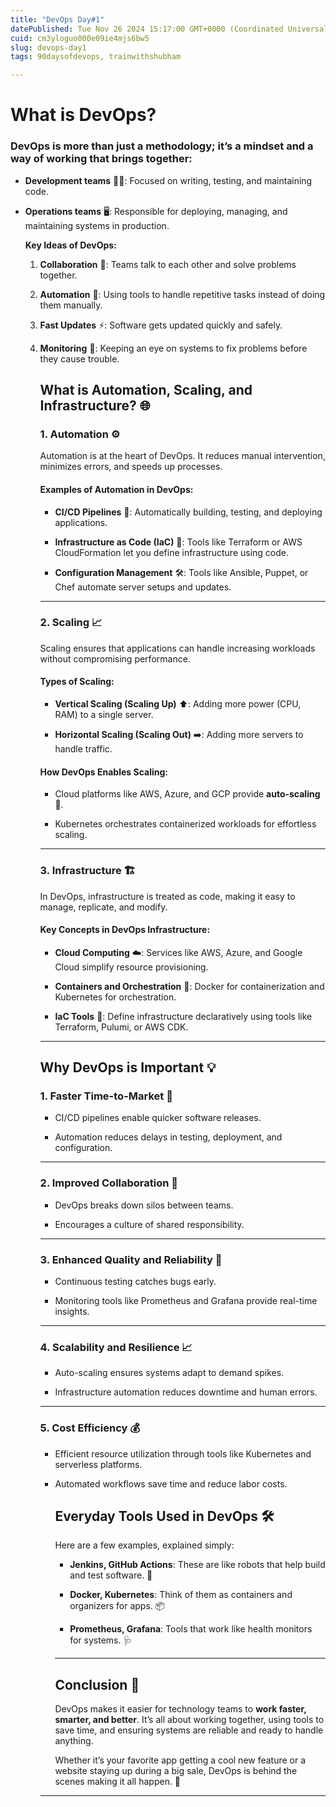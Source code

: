 ```yaml
---
title: "DevOps Day#1"
datePublished: Tue Nov 26 2024 15:17:00 GMT+0000 (Coordinated Universal Time)
cuid: cm3yloguo000e09ie4mjs6bw5
slug: devops-day1
tags: 90daysofdevops, trainwithshubham

---
```


# **What is DevOps?**

### DevOps is more than just a methodology; it’s a mindset and a way of working that brings together:

* **Development teams** 🧑‍💻: Focused on writing, testing, and maintaining code.
    
* **Operations teams** 🖥️: Responsible for deploying, managing, and maintaining systems in production.
    
    **Key Ideas of DevOps:**
    
    1. **Collaboration** 🤝: Teams talk to each other and solve problems together.
        
    2. **Automation** 🤖: Using tools to handle repetitive tasks instead of doing them manually.
        
    3. **Fast Updates** ⚡: Software gets updated quickly and safely.
        
    4. **Monitoring** 👀: Keeping an eye on systems to fix problems before they cause trouble.
        
        ## **What is Automation, Scaling, and Infrastructure? 🌐**
        
        ### **1\. Automation ⚙️**
        
        Automation is at the heart of DevOps. It reduces manual intervention, minimizes errors, and speeds up processes.
        
        #### **Examples of Automation in DevOps:**
        
        * **CI/CD Pipelines** 🔄: Automatically building, testing, and deploying applications.
            
        * **Infrastructure as Code (IaC)** 📜: Tools like Terraform or AWS CloudFormation let you define infrastructure using code.
            
        * **Configuration Management** 🛠️: Tools like Ansible, Puppet, or Chef automate server setups and updates.
            
        
        ---
        
        ### **2\. Scaling 📈**
        
        Scaling ensures that applications can handle increasing workloads without compromising performance.
        
        #### **Types of Scaling:**
        
        * **Vertical Scaling (Scaling Up)** ⬆️: Adding more power (CPU, RAM) to a single server.
            
        * **Horizontal Scaling (Scaling Out)** ➡️: Adding more servers to handle traffic.
            
        
        #### **How DevOps Enables Scaling:**
        
        * Cloud platforms like AWS, Azure, and GCP provide **auto-scaling** 🚀.
            
        * Kubernetes orchestrates containerized workloads for effortless scaling.
            
        
        ---
        
        ### **3\. Infrastructure 🏗️**
        
        In DevOps, infrastructure is treated as code, making it easy to manage, replicate, and modify.
        
        #### **Key Concepts in DevOps Infrastructure:**
        
        * **Cloud Computing** ☁️: Services like AWS, Azure, and Google Cloud simplify resource provisioning.
            
        * **Containers and Orchestration** 🐳: Docker for containerization and Kubernetes for orchestration.
            
        * **IaC Tools** 📜: Define infrastructure declaratively using tools like Terraform, Pulumi, or AWS CDK.
            
        
        ---
        
        ## **Why DevOps is Important 💡**
        
        ### **1\. Faster Time-to-Market 🚀**
        
        * CI/CD pipelines enable quicker software releases.
            
        * Automation reduces delays in testing, deployment, and configuration.
            
        
        ---
        
        ### **2\. Improved Collaboration 🤝**
        
        * DevOps breaks down silos between teams.
            
        * Encourages a culture of shared responsibility.
            
        
        ---
        
        ### **3\. Enhanced Quality and Reliability 🔧**
        
        * Continuous testing catches bugs early.
            
        * Monitoring tools like Prometheus and Grafana provide real-time insights.
            
        
        ---
        
        ### **4\. Scalability and Resilience 📈**
        
        * Auto-scaling ensures systems adapt to demand spikes.
            
        * Infrastructure automation reduces downtime and human errors.
            
        
        ---
        
        ### **5\. Cost Efficiency 💰**
        
        * Efficient resource utilization through tools like Kubernetes and serverless platforms.
            
        * Automated workflows save time and reduce labor costs.
            
            ## **Everyday Tools Used in DevOps 🛠️**
            
            Here are a few examples, explained simply:
            
            * **Jenkins, GitHub Actions**: These are like robots that help build and test software. 🤖
                
            * **Docker, Kubernetes**: Think of them as containers and organizers for apps. 📦
                
            * **Prometheus, Grafana**: Tools that work like health monitors for systems. 🩺
                
            
            ---
            
            ## **Conclusion 🎯**
            
            DevOps makes it easier for technology teams to **work faster, smarter, and better**. It’s all about working together, using tools to save time, and ensuring systems are reliable and ready to handle anything.
            
            Whether it’s your favorite app getting a cool new feature or a website staying up during a big sale, DevOps is behind the scenes making it all happen. 🌟
            
        
        ---